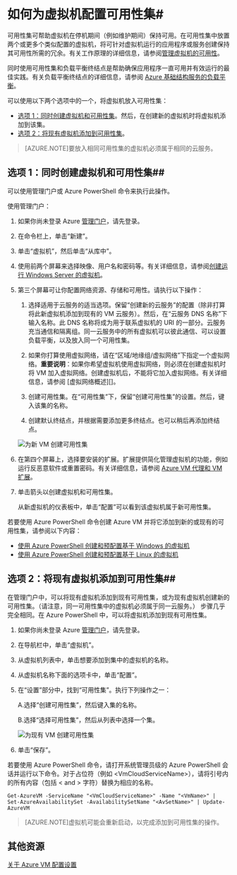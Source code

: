 <properties title="How to Configure An Availability Set for Virtual Machines" pageTitle="如何为虚拟机配置可用性集" description="提供为 Azure 中的 VM 配置可用性集的步骤" metaKeywords="" services="virtual-machines" solutions="" documentationCenter="" authors="kathydav" manager="timlt" videoId="" scriptId="" />
<tags 
	ms.service="virtual-machines"
	ms.date="03/31/2015"
	wacn.date="08/29/2015"/>

# 如何为虚拟机配置可用性集#

可用性集可帮助虚拟机在停机期间（例如维护期间）保持可用。在可用性集中放置两个或更多个类似配置的虚拟机，将可针对虚拟机运行的应用程序或服务创建保持其可用性所需的冗余。有关工作原理的详细信息，请参阅[管理虚拟机的可用性][]。

同时使用可用性集和负载平衡终结点是帮助确保应用程序一直可用并有效运行的最佳实践。有关负载平衡终结点的详细信息，请参阅 [Azure 基础结构服务的负载平衡][]。

可以使用以下两个选项中的一个，将虚拟机放入可用性集：

- [选项 1：同时创建虚拟机和可用性集][]。然后，在创建新的虚拟机时将虚拟机添加到该集。
- [选项 2：将现有虚拟机添加到可用性集][]。


>[AZURE.NOTE]要放入相同可用性集的虚拟机必须属于相同的云服务。

## <a id="createset"> </a>选项 1：同时创建虚拟机和可用性集##

可以使用管理门户或 Azure PowerShell 命令来执行此操作。

使用管理门户：

1. 如果你尚未登录 Azure [管理门户](http://manage.windowsazure.cn)，请先登录。

2. 在命令栏上，单击“新建”。

3. 单击“虚拟机”，然后单击“从库中”。

4. 使用前两个屏幕来选择映像、用户名和密码等。有关详细信息，请参阅[创建运行 Windows Server 的虚拟机][]。
 
5. 第三个屏幕可让你配置网络资源、存储和可用性。请执行以下操作：
	 
	1. 选择适用于云服务的适当选项。保留“创建新的云服务”的配置（除非打算将此新虚拟机添加到现有的 VM 云服务）。然后，在“云服务 DNS 名称”下输入名称。此 DNS 名称将成为用于联系虚拟机的 URI 的一部分。云服务充当通信和隔离组。同一云服务中的所有虚拟机可以彼此通信、可以设置负载平衡，以及放入同一个可用性集。 

	2. 如果你打算使用虚拟网络，请在“区域/地缘组/虚拟网络”下指定一个虚拟网络。**重要说明**：如果你希望虚拟机使用虚拟网络，则必须在创建虚拟机时将 VM 加入虚拟网络。创建虚拟机后，不能将它加入虚拟网络。有关详细信息，请参阅 [虚拟网络概述][]。
	
	3. 创建可用性集。在“可用性集”下，保留“创建可用性集”的设置。然后，键入该集的名称。
	4. 创建默认终结点，并根据需要添加更多终结点。也可以稍后再添加终结点。 

	![为新 VM 创建可用性集](./media/virtual-machines-how-to-configure-availability/VMavailabilityset.png)

6. 在第四个屏幕上，选择要安装的扩展。扩展提供简化管理虚拟机的功能，例如运行反恶意软件或重置密码。有关详细信息，请参阅 [Azure VM 代理和 VM 扩展](http://msdn.microsoft.com/zh-cn/library/dn832621.aspx)。

7.	单击箭头以创建虚拟机和可用性集。

	从新虚拟机的仪表板中，单击“配置”可以看到该虚拟机属于新可用性集。

若要使用 Azure PowerShell 命令创建 Azure VM 并将它添加到新的或现有的可用性集，请参阅以下内容：

- [使用 Azure PowerShell 创建和预配置基于 Windows 的虚拟机](/documentation/articles/virtual-machines-ps-create-preconfigure-windows-vms)
- [使用 Azure PowerShell 创建和预配置基于 Linux 的虚拟机](/documentation/articles/virtual-machines-ps-create-preconfigure-linux-vms)


## <a id="addmachine"> </a>选项 2：将现有虚拟机添加到可用性集##

在管理门户中，可以将现有虚拟机添加到现有可用性集，或为现有虚拟机创建新的可用性集。（请注意，同一可用性集中的虚拟机必须属于同一云服务。） 步骤几乎完全相同。在 Azure PowerShell 中，可以将虚拟机添加到现有可用性集。

1. 如果你尚未登录 Azure [管理门户](http://manage.windowsazure.cn)，请先登录。

2. 在导航栏中，单击“虚拟机”。

3. 从虚拟机列表中，单击想要添加到集中的虚拟机的名称。

4. 从虚拟机名称下面的选项卡中，单击“配置”。

5. 在“设置”部分中，找到“可用性集”。执行下列操作之一：

	A.选择“创建可用性集”，然后键入集的名称。

	B.选择“选择可用性集”，然后从列表中选择一个集。

	![为现有 VM 创建可用性集](./media/virtual-machines-how-to-configure-availability/VMavailabilityExistingVM.png)

6. 单击“保存”。


若要使用 Azure PowerShell 命令，请打开系统管理员级的 Azure PowerShell 会话并运行以下命令。对于占位符（例如 &lt;VmCloudServiceName&gt;），请将引号内的所有内容（包括 < and > 字符）替换为相应的名称。

	Get-AzureVM -ServiceName "<VmCloudServiceName>" -Name "<VmName>" | Set-AzureAvailabilitySet -AvailabilitySetName "<AvSetName>" | Update-AzureVM

>[AZURE.NOTE]虚拟机可能会重新启动，以完成添加到可用性集的操作。


## 其他资源
[关于 Azure VM 配置设置]

<!-- LINKS -->
[选项 1：同时创建虚拟机和可用性集]: #createset
[选项 2：将现有虚拟机添加到可用性集]: #addmachine

[Azure 基础结构服务的负载平衡]: /documentation/articles/virtual-machines-load-balance
[管理虚拟机的可用性]: /documentation/articles/virtual-machines-manage-availability
[创建运行 Windows Server 的虚拟机]: /documentation/articles/virtual-machines-windows-tutorial
[Virtual Network Overview]: http://msdn.microsoft.com/zh-cn/library/azure/jj156007.aspx
[关于 Azure VM 配置设置]: http://msdn.microsoft.com/zh-cn/library/azure/dn763935.aspx

<!---HONumber=67-->